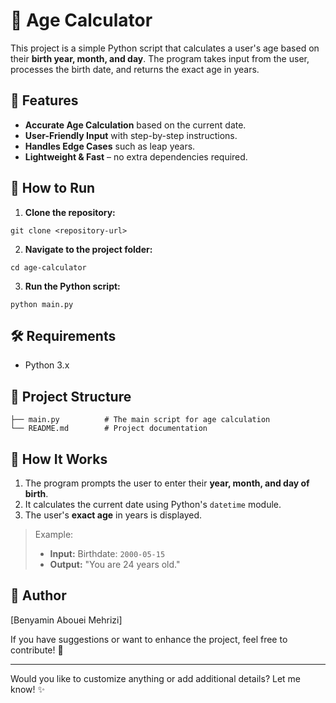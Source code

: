 # 🎂 Age Calculator

This project is a simple Python script that calculates a user's age based on their **birth year, month, and day**. The program takes input from the user, processes the birth date, and returns the exact age in years.

## 🎯 Features
- **Accurate Age Calculation** based on the current date.
- **User-Friendly Input** with step-by-step instructions.
- **Handles Edge Cases** such as leap years.
- **Lightweight & Fast** – no extra dependencies required.

## 🚀 How to Run
1. **Clone the repository:**
```
git clone <repository-url>
```
2. **Navigate to the project folder:**
```
cd age-calculator
```
3. **Run the Python script:**
```
python main.py
```

## 🛠️ Requirements
- Python 3.x

## 📂 Project Structure
```
├── main.py          # The main script for age calculation
└── README.md        # Project documentation
```

## 🧩 How It Works
1. The program prompts the user to enter their **year, month, and day of birth**.
2. It calculates the current date using Python's `datetime` module.
3. The user's **exact age** in years is displayed.

> Example:
> - **Input:** Birthdate: `2000-05-15`
> - **Output:** "You are 24 years old."

## 📌 Author
[Benyamin Abouei Mehrizi]

If you have suggestions or want to enhance the project, feel free to contribute! 🚀

---

Would you like to customize anything or add additional details? Let me know! ✨

